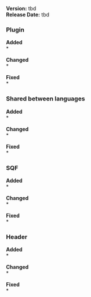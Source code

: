 **Version:** tbd  
**Release Date:** tbd

### Plugin
**Added**  
* 


**Changed**  
* 


**Fixed**  
* 


### Shared between languages
**Added**  
* 


**Changed**  
* 


**Fixed**  
* 


### SQF
**Added**  
* 


**Changed**  
* 


**Fixed**  
* 


### Header
**Added**  
* 


**Changed**  
* 


**Fixed**  
* 
